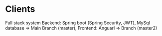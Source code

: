 # Clients
Full stack system
Backend: Spring boot (Spring Security, JWT), MySql database => Main Branch (master), 
Frontend: Anguarl => Branch (master2)

